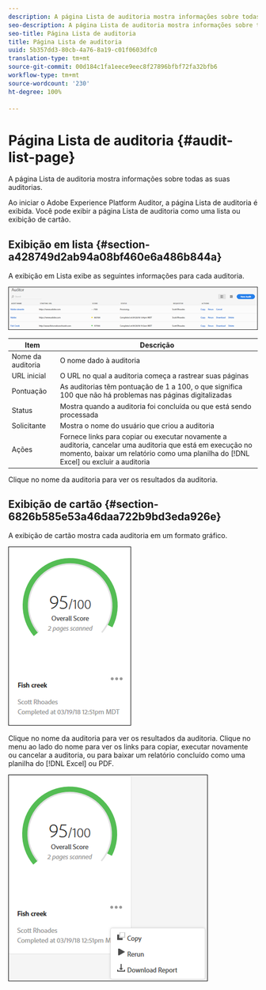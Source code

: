 ```yaml
---
description: A página Lista de auditoria mostra informações sobre todas as suas auditorias.
seo-description: A página Lista de auditoria mostra informações sobre todas as suas auditorias.
seo-title: Página Lista de auditoria
title: Página Lista de auditoria
uuid: 5b357dd3-80cb-4a76-8a19-c01f0603dfc0
translation-type: tm+mt
source-git-commit: 00d184c1fa1eece9eec8f27896bfbf72fa32bfb6
workflow-type: tm+mt
source-wordcount: '230'
ht-degree: 100%

---
```



# Página Lista de auditoria {#audit-list-page}

A página Lista de auditoria mostra informações sobre todas as suas auditorias.

Ao iniciar o Adobe Experience Platform Auditor, a página Lista de auditoria é exibida. Você pode exibir a página Lista de auditoria como uma lista ou exibição de cartão.

## Exibição em lista {#section-a428749d2ab94a08bf460e6a486b844a}

A exibição em Lista exibe as seguintes informações para cada auditoria.

![](assets/audit-list.png)

| Item | Descrição |
|---|---|
| Nome da auditoria | O nome dado à auditoria |
| URL inicial | O URL no qual a auditoria começa a rastrear suas páginas |
| Pontuação | As auditorias têm pontuação de 1 a 100, o que significa 100 que não há problemas nas páginas digitalizadas |
| Status | Mostra quando a auditoria foi concluída ou que está sendo processada |
| Solicitante | Mostra o nome do usuário que criou a auditoria |
| Ações | Fornece links para copiar ou executar novamente a auditoria, cancelar uma auditoria que está em execução no momento, baixar um relatório como uma planilha do [!DNL Excel] ou excluir a auditoria |

Clique no nome da auditoria para ver os resultados da auditoria.

## Exibição de cartão {#section-6826b585e53a46daa722b9bd3eda926e}

A exibição de cartão mostra cada auditoria em um formato gráfico.

![](assets/card.png)

Clique no nome da auditoria para ver os resultados da auditoria. Clique no menu ao lado do nome para ver os links para copiar, executar novamente ou cancelar a auditoria, ou para baixar um relatório concluído como uma planilha do [!DNL Excel] ou PDF. 

![](assets/card-menu.png)
